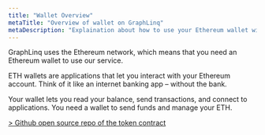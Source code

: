```yaml
---
title: "Wallet Overview"
metaTitle: "Overview of wallet on GraphLinq"
metaDescription: "Explaination about how to use your Ethereum wallet with GraphLinq Protocol"
---
```


GraphLinq uses the Ethereum network, which means that you need an Ethereum wallet to use our service.

ETH wallets are applications that let you interact with your Ethereum account. Think of it like an internet banking app – without the bank. 

Your wallet lets you read your balance, send transactions, and connect to applications. You need a wallet to send funds and manage your ETH.

<a href="https://github.com/GraphLinq/GraphLinq.GraphLinqERC20Contract">> Github open source repo of the token contract</a>
